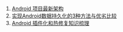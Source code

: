 1. [Android 项目最新架构](http://www.apkbus.com/blog-822719-76685.html)
2. [实现Android数据持久化的3种方法与优劣比较](https://mp.weixin.qq.com/s/CBmcBA3sxnNLZ2TtUEE0Cw)
3. [Android 插件化和热修复知识梳理](http://www.jianshu.com/p/704cac3eb13d)
